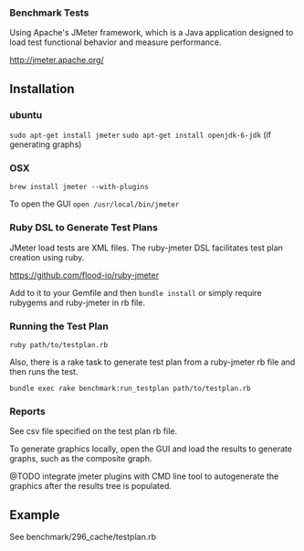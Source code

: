 ### Benchmark Tests

Using Apache's JMeter framework, which is a Java application designed to load test functional behavior and measure performance.

http://jmeter.apache.org/


## Installation

### ubuntu
`sudo apt-get install jmeter`
`sudo apt-get install openjdk-6-jdk` (if generating graphs)

### OSX

`brew install jmeter --with-plugins`

To open the GUI
`open /usr/local/bin/jmeter`


### Ruby DSL to Generate Test Plans

JMeter load tests are XML files. The ruby-jmeter DSL facilitates test plan creation
using ruby.

https://github.com/flood-io/ruby-jmeter

Add to it to your Gemfile and then `bundle install` or simply require rubygems and ruby-jmeter in rb file.

### Running the Test Plan

`ruby path/to/testplan.rb`

Also, there is a rake task to generate test plan from a ruby-jmeter rb file and then runs the test.

`bundle exec rake benchmark:run_testplan path/to/testplan.rb`


### Reports

See csv file specified on the test plan rb file. 

To generate graphics locally, open the GUI and load the results to generate graphs, such as the composite graph.

@TODO integrate jmeter plugins with CMD line tool to autogenerate the graphics after the results tree is populated.

## Example

See benchmark/296_cache/testplan.rb


